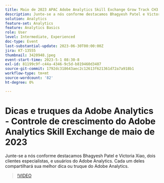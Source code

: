 ```yaml
---
title: Maio de 2023 APAC Adobe Analytics Skill Exchange Grow Track CH3 EM Spotlight - Dicas e truques do Analytics
description: Junte-se a nós conforme destacamos Bhagyesh Patel e Victoria Xiao, dois clientes especialistas, e usuários do Adobe Analytics. Cada um deles compartilhará sua melhor dica ou truque do Adobe Analytics.
solution: Analytics
feature-set: Analytics
feature: Analytics Basics
role: User
level: Intermediate, Experienced
doc-type: Event
last-substantial-update: 2023-06-30T00:00:00Z
jira: KT-13555
thumbnail: 3420948.jpeg
event-start-time: 2023-5-1 08:30-8
exl-id: 81199c9f-c44a-4346-9c5d-b819460d3487
source-git-commit: 1792dc318643aec2c12613f621361d72a7a918b1
workflow-type: tm+mt
source-wordcount: '82'
ht-degree: 0%

---
```


# Dicas e truques da Adobe Analytics - Controle de crescimento do Adobe Analytics Skill Exchange de maio de 2023

Junte-se a nós conforme destacamos Bhagyesh Patel e Victoria Xiao, dois clientes especialistas, e usuários do Adobe Analytics. Cada um deles compartilhará sua melhor dica ou truque do Adobe Analytics.

>[!VIDEO](https://video.tv.adobe.com/v/3420948/?learn=on)
